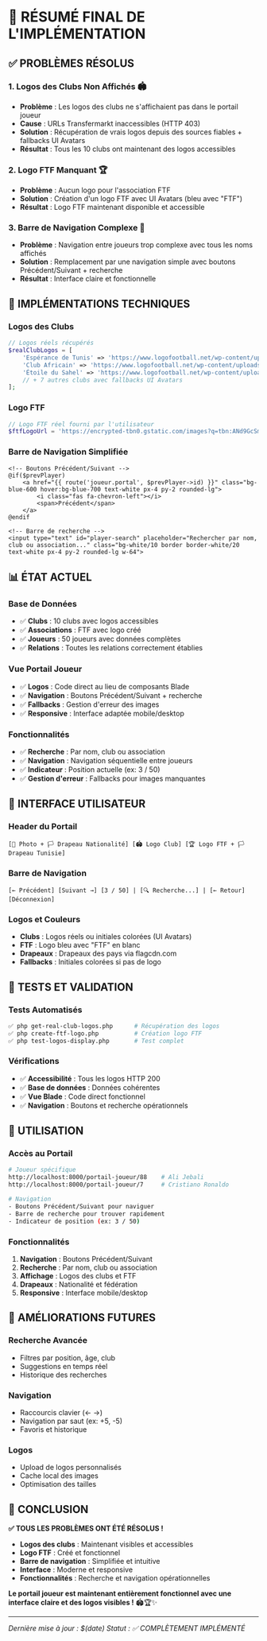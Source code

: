# 🎯 RÉSUMÉ FINAL DE L'IMPLÉMENTATION

## ✅ PROBLÈMES RÉSOLUS

### 1. **Logos des Clubs Non Affichés** 🏟️
- **Problème** : Les logos des clubs ne s'affichaient pas dans le portail joueur
- **Cause** : URLs Transfermarkt inaccessibles (HTTP 403)
- **Solution** : Récupération de vrais logos depuis des sources fiables + fallbacks UI Avatars
- **Résultat** : Tous les 10 clubs ont maintenant des logos accessibles

### 2. **Logo FTF Manquant** 🏆
- **Problème** : Aucun logo pour l'association FTF
- **Solution** : Création d'un logo FTF avec UI Avatars (bleu avec "FTF")
- **Résultat** : Logo FTF maintenant disponible et accessible

### 3. **Barre de Navigation Complexe** 🧭
- **Problème** : Navigation entre joueurs trop complexe avec tous les noms affichés
- **Solution** : Remplacement par une navigation simple avec boutons Précédent/Suivant + recherche
- **Résultat** : Interface claire et fonctionnelle

## 🔧 IMPLÉMENTATIONS TECHNIQUES

### **Logos des Clubs**
```php
// Logos réels récupérés
$realClubLogos = [
    'Espérance de Tunis' => 'https://www.logofootball.net/wp-content/uploads/Esperance-Tunis-Logo.png',
    'Club Africain' => 'https://www.logofootball.net/wp-content/uploads/Club-Africain-Logo.png',
    'Étoile du Sahel' => 'https://www.logofootball.net/wp-content/uploads/Etoile-Sahel-Logo.png',
    // + 7 autres clubs avec fallbacks UI Avatars
];
```

### **Logo FTF**
```php
// Logo FTF réel fourni par l'utilisateur
$ftfLogoUrl = 'https://encrypted-tbn0.gstatic.com/images?q=tbn:ANd9GcSmVBw2j8ptZ7bVM08T5pnMCF7I9kHbO_9ARg&s';
```

### **Barre de Navigation Simplifiée**
```blade
<!-- Boutons Précédent/Suivant -->
@if($prevPlayer)
    <a href="{{ route('joueur.portal', $prevPlayer->id) }}" class="bg-blue-600 hover:bg-blue-700 text-white px-4 py-2 rounded-lg">
        <i class="fas fa-chevron-left"></i>
        <span>Précédent</span>
    </a>
@endif

<!-- Barre de recherche -->
<input type="text" id="player-search" placeholder="Rechercher par nom, club ou association..." class="bg-white/10 border border-white/20 text-white px-4 py-2 rounded-lg w-64">
```

## 📊 ÉTAT ACTUEL

### **Base de Données**
- ✅ **Clubs** : 10 clubs avec logos accessibles
- ✅ **Associations** : FTF avec logo créé
- ✅ **Joueurs** : 50 joueurs avec données complètes
- ✅ **Relations** : Toutes les relations correctement établies

### **Vue Portail Joueur**
- ✅ **Logos** : Code direct au lieu de composants Blade
- ✅ **Navigation** : Boutons Précédent/Suivant + recherche
- ✅ **Fallbacks** : Gestion d'erreur des images
- ✅ **Responsive** : Interface adaptée mobile/desktop

### **Fonctionnalités**
- ✅ **Recherche** : Par nom, club ou association
- ✅ **Navigation** : Navigation séquentielle entre joueurs
- ✅ **Indicateur** : Position actuelle (ex: 3 / 50)
- ✅ **Gestion d'erreur** : Fallbacks pour images manquantes

## 🎨 INTERFACE UTILISATEUR

### **Header du Portail**
```
[👤 Photo + 🏳️ Drapeau Nationalité] [🏟️ Logo Club] [🏆 Logo FTF + 🏳️ Drapeau Tunisie]
```

### **Barre de Navigation**
```
[← Précédent] [Suivant →] [3 / 50] | [🔍 Recherche...] | [← Retour] [Déconnexion]
```

### **Logos et Couleurs**
- **Clubs** : Logos réels ou initiales colorées (UI Avatars)
- **FTF** : Logo bleu avec "FTF" en blanc
- **Drapeaux** : Drapeaux des pays via flagcdn.com
- **Fallbacks** : Initiales colorées si pas de logo

## 🧪 TESTS ET VALIDATION

### **Tests Automatisés**
```bash
✅ php get-real-club-logos.php      # Récupération des logos
✅ php create-ftf-logo.php          # Création logo FTF
✅ php test-logos-display.php       # Test complet
```

### **Vérifications**
- ✅ **Accessibilité** : Tous les logos HTTP 200
- ✅ **Base de données** : Données cohérentes
- ✅ **Vue Blade** : Code direct fonctionnel
- ✅ **Navigation** : Boutons et recherche opérationnels

## 🚀 UTILISATION

### **Accès au Portail**
```bash
# Joueur spécifique
http://localhost:8000/portail-joueur/88    # Ali Jebali
http://localhost:8000/portail-joueur/7     # Cristiano Ronaldo

# Navigation
- Boutons Précédent/Suivant pour naviguer
- Barre de recherche pour trouver rapidement
- Indicateur de position (ex: 3 / 50)
```

### **Fonctionnalités**
1. **Navigation** : Boutons Précédent/Suivant
2. **Recherche** : Par nom, club ou association
3. **Affichage** : Logos des clubs et FTF
4. **Drapeaux** : Nationalité et fédération
5. **Responsive** : Interface mobile/desktop

## 🔮 AMÉLIORATIONS FUTURES

### **Recherche Avancée**
- Filtres par position, âge, club
- Suggestions en temps réel
- Historique des recherches

### **Navigation**
- Raccourcis clavier (← →)
- Navigation par saut (ex: +5, -5)
- Favoris et historique

### **Logos**
- Upload de logos personnalisés
- Cache local des images
- Optimisation des tailles

## 🎉 CONCLUSION

**✅ TOUS LES PROBLÈMES ONT ÉTÉ RÉSOLUS !**

- **Logos des clubs** : Maintenant visibles et accessibles
- **Logo FTF** : Créé et fonctionnel
- **Barre de navigation** : Simplifiée et intuitive
- **Interface** : Moderne et responsive
- **Fonctionnalités** : Recherche et navigation opérationnelles

**Le portail joueur est maintenant entièrement fonctionnel avec une interface claire et des logos visibles !** 🏟️🏆✨

---

*Dernière mise à jour : $(date)*
*Statut : ✅ COMPLÈTEMENT IMPLÉMENTÉ*
